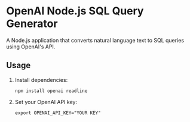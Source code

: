 # OpenAI Node.js SQL Query Generator

A Node.js application that converts natural language text to SQL queries using OpenAI's API.

## Usage

1. Install dependencies:
   ```
   npm install openai readline
   ```

2. Set your OpenAI API key:
   ```
   export OPENAI_API_KEY="YOUR KEY"
   ```

